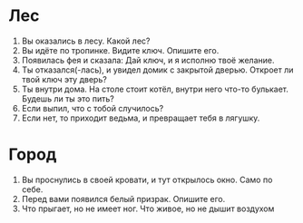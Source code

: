 # Лес
1. Вы оказались в лесу. Какой лес?
2. Вы идёте по тропинке. Видите ключ. Опишите его.
3. Появилась фея и сказала: Дай ключ, и я исполню твоё желание.
4. Ты отказался(-лась), и увидел домик с закрытой дверью. Откроет ли твой ключ эту дверь?
5. Ты внутри дома. На столе стоит котёл, внутри него что-то булькает. Будешь ли ты это пить?
6. Если выпил, что с тобой случилось?
7. Если нет, то приходит ведьма, и превращает тебя в лягушку.

# Город

1. Вы проснулись в своей кровати, и тут открылось окно. Само по себе.
2. Перед вами появился белый призрак. Опишите его.
3. Что прыгает, но не имеет ног. Что живое, но  не дышит воздухом




